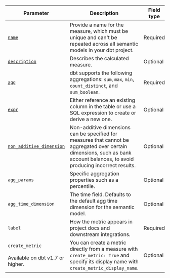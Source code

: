 | Parameter | Description | Field type |
| --- | --- | --- |
| [`name`](/docs/build/measures#name) | Provide a name for the measure, which must be unique and can't be repeated across all semantic models in your dbt project. | Required |
| [`description`](/docs/build/measures#description) | Describes the calculated measure. | Optional |
| [`agg`](/docs/build/measures#description) | dbt supports the following aggregations: `sum`, `max`, `min`, `count_distinct`, and `sum_boolean`. | Required |
| [`expr`](/docs/build/measures#expr) | Either reference an existing column in the table or use a SQL expression to create or derive a new one. | Optional |
| [`non_additive_dimension`](/docs/build/measures#non-additive-dimensions) | Non-additive dimensions can be specified for measures that cannot be aggregated over certain dimensions, such as bank account balances, to avoid producing incorrect results. | Optional |
| `agg_params` | Specific aggregation properties such as a percentile. | Optional |
| `agg_time_dimension` | The time field. Defaults to the default agg time dimension for the semantic model.  | Optional |
| `label` | How the metric appears in project docs and downstream integrations. | Required |
| `create_metric` <br /><br />  Available on dbt v1.7 or higher. | You can create a metric directly from a measure with `create_metric: True` and specify its display name with `create_metric_display_name`.  | Optional |
